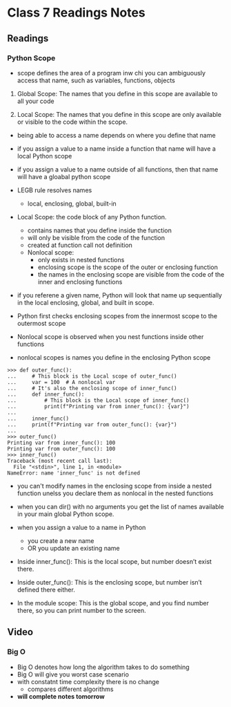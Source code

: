 # Class 7 Readings Notes

## Readings

### Python Scope

- scope defines the area of a program inw chi you can ambiguously access that name, such as variables, functions, objects

1. Global Scope: The names that you define in this scope are available to all your code

2. Local Scope: The names that you define in this scope are only available or visible to the code within the scope.

- being able to access a name depends on where you define that name
- if you assign a value to a name inside a function that name will have a local Python scope
- if you assign a value to a name outside of all functions, then that name will have a gloabal python scope
- LEGB rule resolves names
  - local, enclosing, global, built-in

- Local Scope: the code block of any Python function. 
  - contains names that you define inside the function
  - will only be visible from the code of the function
  - created at function call not definition
  - Nonlocal scope:
    - only exists in nested functions
    - enclosing scope is the scope of the outer or enclosing function
    - the names in the enclosing scope are visible from the code of the inner and enclosing functions
- if you referene a given name, Python will look that name up sequentially in the local enclosing, global, and built in scope.
- Python first checks enclosing scopes from the innermost scope to the outermost scope

- Nonlocal scope is observed when you nest functions inside other functions
- nonlocal scopes is names you define in the enclosing Python scope

```{python}
>>> def outer_func():
...     # This block is the Local scope of outer_func()
...     var = 100  # A nonlocal var
...     # It's also the enclosing scope of inner_func()
...     def inner_func():
...         # This block is the Local scope of inner_func()
...         print(f"Printing var from inner_func(): {var}")
...
...     inner_func()
...     print(f"Printing var from outer_func(): {var}")
...
>>> outer_func()
Printing var from inner_func(): 100
Printing var from outer_func(): 100
>>> inner_func()
Traceback (most recent call last):
  File "<stdin>", line 1, in <module>
NameError: name 'inner_func' is not defined
```

- you can't modify names in the enclosing scope from inside a nested function unelss you declare them as nonlocal in the nested functions
- when you can dir() with no arguments you get the list of names available in your main global Python scope.
- when you assign a value to a name in Python
  - you create a new name
  - OR you update an existing name

- Inside inner_func(): This is the local scope, but number doesn’t exist there.
- Inside outer_func(): This is the enclosing scope, but number isn’t defined there either.
- In the module scope: This is the global scope, and you find number there, so you can print number to the screen.

## Video

### Big O

- Big O denotes how long the algorithm takes to do something
- Big O will give you worst case scenario
- with constatnt time complexity there is no change
  - compares different algorithms
- **will complete notes tomorrow**
